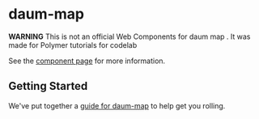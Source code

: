 daum-map
================

**WARNING** This is not an official Web Components for daum map . It was made for Polymer tutorials for codelab

See the [component page](http://ragingwind.github.io/daum-map) for more information.

## Getting Started

We've put together a [guide for daum-map](http://www.polymer-project.org/docs/start/reusableelements.html) to help get you rolling.
